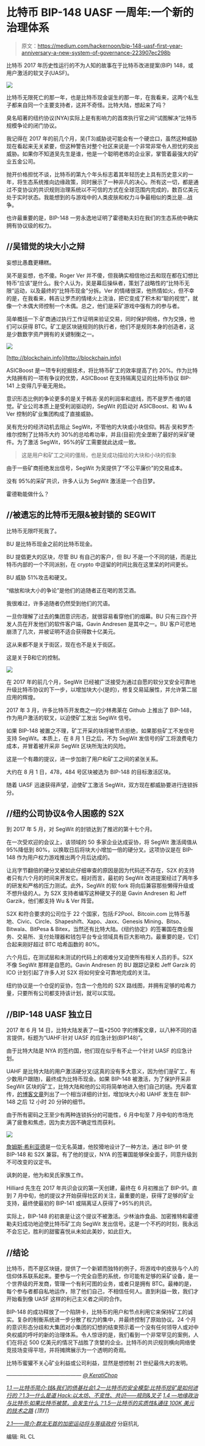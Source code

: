 # 比特币 BIP-148 UASF 一周年:一个新的治理体系

> 原文：<https://medium.com/hackernoon/bip-148-uasf-first-year-anniversary-a-new-system-of-governance-223907ec298b>

比特币 2017 年历史性运行的不为人知的故事在于比特币改进提案(BIP) 148，或用户激活的软叉子(UASF)。

![](img/335fae21a8960c7e1d85214859924959.png)

比特币无限死亡的那一年，也是比特币现金诞生的那一年，在我看来，这两个私生子都来自同一个主要支持者，这并不奇怪。比特大陆，想起来了吗？

臭名昭著的纽约协议(NYA)实际上是有影响力的首席执行官之间“试图解决”比特币规模争论的闭门协议。

我记得在 2017 年的前几个月，吴(T3)威胁说可能会有一个硬岔口，虽然这种威胁现在看起来无关紧要，但这种警告对整个社区来说是一个非常非常令人担忧的突出威胁。如果你不知道吴先生是谁，他是一个聪明老练的企业家，掌管着最强大的矿业五金公司。

抛开价格担忧不谈，比特币的第九个年头标志着其年轻历史上具有历史意义的一年，将生态系统推向边缘政策，同时展示了一种非凡的决心。所有这一切，都是通过不变协议的共识规则治理系统以不可信的方式在全球范围内完成的，数百亿美元处于实时状态。我能想到的与游戏中的人类皮肤和权力斗争最相似的类比是…战争。

也许最重要的是，BIP-148 一劳永逸地证明了霍德勒夫妇在我们的生态系统中确实拥有协议级的权力。

## //吴错觉的块大小之辩

妄想比愚蠢更糟糕。

吴不是妄想，也不傻。Roger Ver 并不傻，但我确实相信他过去和现在都在幻想比特币“应该”是什么。我个人认为，吴是幕后操纵者，策划了战略性的“比特币无限”运动，以及最终的“比特币现金”分拆。Ver 的情绪很深，他热情如火，但不幸的是，在我看来，韩吉让罗杰的情绪火上浇油，把它变成了积木和“聪的视觉”，就像一个木偶大师控制一个木偶。总之，他们是采矿游戏中强有力的参与者。

简单概括一下:矿商通过执行工作证明来验证交易，同时保护网络，作为交换，他们可以获得 BTC。矿工是区块链规则的执行者，他们不是规则本身的创造者，这是少数数字资产拥有的关键制衡之一。

![](img/7ae105547af450d459a7bc7f9f4a0cf9.png)

[http://blockchain.info](http://blockchain.info)

ASICBoost 是一项专利挖掘技术，将比特币矿工的效率提高了约 20%。作为比特大陆拥有的一项有争议的优势，ASICBoost 在支持隔离见证的比特币协议 BIP-141 上变得几乎毫无用处。

意识形态比例的争论更多的是关于韩吉·吴的利润率和底线，而不是罗杰·维的错觉。矿业公司本质上是受利润驱动的，SegWit 的启动对 ASICBoost、和 Wu & Ver 控制的矿业集团构成了直接威胁。

吴有充分的经济动机去阻止 SegWit，不管他的大块或小块信仰。韩吉·吴和罗杰·维尔控制了比特币大约 30%的总哈希功率，并且(目前)完全垄断了最好的采矿硬件。为了激活 SegWit，95%的矿工需要就此达成一致。

> 这是用户和矿工之间的僵局，也是吴成功描绘的大块和小块的假象

由于一些矿商拒绝发出信号，SegWit 为吴提供了“不公平廉价”的交易成本。

没有 95%的采矿共识，许多人认为 SegWit 激活是一个白日梦。

霍德勒能做什么？

## //被遗忘的比特币无限&被封锁的 SEGWIT

比特币无限吓死我了。

BU 是比特币现金之前的比特币现金。

BU 提倡更大的区块，尽管 BU 有自己的客户，但 BU 不是一个不同的链，而是比特币内部的一个不同派别，在 crypto 中逗留的时间比我在这里呆的时间更长。

BU 威胁 51%攻击和硬叉。

“缩放和块大小的争论”是他们的追随者正在喝的苦艾酒。

我很难过，许多追随者仍然受到他们的咒语。

一旦你理解了过去的集团意识形态，就很容易看穿他们的烟幕。BU 只有三四个开发人员在开发他们的软件客户端，Gavin Andresen 是其中之一。BU 客户可悲地崩溃了几次，并被证明不适合获得数十亿美元。

这从来都不是关于街区，现在也不是关于街区。

这是关于₿和它的控制。

![](img/a41db5be79977e18b6af3d0b3d8d7095.png)

在 2017 年的前几个月，SegWit 已经被广泛接受为通过自愿的软分叉安全可靠地升级比特币协议的下一步，以增加块大小(是的)，修复交易延展性，并允许第二层应用的辉煌。

2017 年 3 月，许多比特币开发商之一的少林弗莱在 Github 上推出了 BIP-148，作为用户激活的软叉，以迫使矿工发出 SegWit 信号。

如果 BIP-148 被置之不理，矿工开采的块将被节点拒绝，如果那些矿工不发信号支持 SegWit。本质上，在 8 月 1 日之后，不为 SegWit 发信号的矿工将浪费电力成本，并冒着被开采非 SegWit 区块所淘汰的风险。

这是一个有趣的提议，进一步加剧了用户和矿工之间的紧张关系。

大约在 8 月 1 日，478，484 号区块被选为 BIP-148 的目标激活区块。

随着 UASF 迅速获得声望，迫使矿工激活 SegWit，双方现在都威胁要进行连锁拆分。

## //纽约公司协议&令人困惑的 S2X

到 2017 年 5 月，对 SegWit 的封锁达到了推迟的第十七个月。

在一次受欢迎的会议上，该领域的 50 多家企业达成妥协，将 SegWit 激活阈值从 95%降低到 80%，以换取日后将块大小增加一倍的硬分叉。这项协议是在 BIP-148 作为用户权力游戏推出两个月后达成的。

让兆字节翻倍的硬分叉被如此仔细审查的原因是因为代码还不存在，S2X 的支持者只有六个月的时间来开发它。相对而言，最初的 SegWit 改进提案经过了两年多的研发和严格的压力测试。此外，SegWit 的软 fork 将向后兼容那些懒得升级或不想升级的人。为 S2X 支持者编写这种硬叉子的是 Gavin Andresen 和 Jeff Garzik，他们都支持 Wu & Ver 阵营。

S2X 和符合要求的公司位于 22 个国家，包括:F2Pool、Bitcoin.com 比特币基地、Civic、Circle、Shapeshift、Xapo、Jaxx、Genesis Mining、Bitso、Bitwala、BitPesa & Bitex，当然还有比特大陆。《纽约协定》的签署国在商业服务、交易所、支付处理器和钱包平台专业领域具有巨大影响力。最重要的是，它们合起来刚好超过 BTC 哈希函数的 80%。

六个月后，在测试层和未测试的代码上的艰难分叉迫使所有相关人员的手。S2X 不像 SegWit 那样是自愿的。Gavin Andresen 的 BU 跟踪记录和 Jeff Garzik 的 ICO 计划引起了许多人对 S2X 将如何安全可靠地完成的关注。

纽约协议是一个仓促的妥协，包含一个危险的 S2X 路线图，并拥有足够的哈希力量，只要所有公司都支持该计划，就可以实现。

## //BIP-148 UASF 独立日

2017 年 6 月 14 日，比特大陆发表了一篇+2500 字的博客文章，以八种不同的语言提供，标题为“UAHF:针对 UASF 的应急计划(BIP148)”。

由于比特大陆是 NYA 的签约国，他们现在似乎有不止一个针对 UASF 的应急计划。

UAHF 是比特大陆的用户激活硬分叉(这真的没有多大意义，因为他们是矿工，有少数用户跟随)，最终成为比特币现金。如果 BIP-148 被激活，为了保护开采非 SegWit 区块的矿工，比特大陆和他的公司将简单地进入他们自己的链。充斥着宣传，[的博客文章](https://blog.bitmain.com/en/uahf-contingency-plan-uasf-bip148/)列出了一个相当详细的计划，增加块大小和 UAHF 发生在 BIP-148 之后 12 小时 20 分钟的细节。

由于所有密码之王至少有两种连锁拆分的可能性，6 月中旬至 7 月中旬的市场充满了疲惫和焦虑，因为卖方因不确定性而获利。

![](img/aa48a1cbd97351f68dd52811c67af330.png)

[詹姆斯·希利亚德](https://twitter.com/james_hilliard?lang=en)是一位无名英雄，他狡猾地设计了一种方法，通过 BIP-91 使 BIP-148 和 S2X 兼容。有了他的提议，NYA 的签署国能够保全面子，同意升级到不可改变的议定书。

讽刺的是，他为和吴氏家族工作。

Hilliard 先生在 2017 年共识会议的第一天创建，最终在 6 月初推出了 BIP-91。直到 7 月中旬，他的提议才开始获得社区的关注，最重要的是，获得了足够的矿业支持，最终使最初的 BIP-141 或隔离证人获得了+95%的共识。

实际上，BIP-148 的初衷是让这个提议不被激活。少林油炸食品、加密推特和霍德勒夫妇成功地迫使比特币矿工向 SegWit 发出信号。这是一个不朽的时刻，我永远不会忘记，胜利的甜蜜喜悦从未如此美妙，如此巨大。

## //结论

比特币，而不是区块链，提供了一个新颖而独特的例子，将游戏中的皮肤与个人的信仰体系联系起来。要参与一个完全自愿的系统，你可能有足够的采矿设备，是一个世界级的开发商，管理一个有利可图的业务，或者只是拥有 BTC。最棒的是，每个参与者都自私地运作，除了他们自己，不相信任何人。直到利益一致，我们才开始看到像 UASF 这样的利己主义者之间的合作。

BIP-148 的成功释放了一个陷阱卡，比特币的用户和节点利用它来保持矿工的诚实。复杂的制衡系统进一步分散了权力的集中，并最终控制了原始协议。24 个月的意识形态分歧和大集团对小集团的幻想的结束预示着一个没有任何领导人或对中央权威的呼吁的新的治理体系。令人惊讶的是，我们看到一个非常罕见的案例，人们在将近 500 亿美元的情况下战胜了贪婪的企业。比特币的共识规则横向网络使竞技场变得平坦，并将摊牌展示为一个透明的奇观。

比特币蜜獾不关心矿业利益或公司利益，显然是想控制 21 世纪最伟大的发明。

*——————————————* [*@ KeratiChop*](https://twitter.com/KeratiChop)

[*1.1 —比特币简介:钱&我们的债基社会*](/@KeratiChop/introduction-to-bitcoin-money-our-debt-based-society-2b74ec0f56c7)[](/@KeratiChop/a-new-asset-class-blockchain-technology-cryptocurrency-73abd75f8109)[*1.2—比特币的安全模型:比特币挖矿是如何进行的？*](/hackernoon/a-new-asset-class-blockchain-technology-cryptocurrency-73abd75f8109)[*1.3—什么是道 Hack:以太坊、不变性、共识——规则&叉子*](/social-club/down-the-rabbit-hole-ethereum-immutability-consensus-rule-forks-e9fa8faa9e07) [*1.4 —地缘政治与比特币:如果比特币被禁，会发生什么？*](/hackernoon/geopolitics-cryptoeconomics-2018-and-beyond-b91f4ea3a3c9)[*1.5—比特币的实质性&通往 100K 美元的技术之路*](https://hackernoon.com/bitcoins-substantive-technical-road-to-100k-2637b899ffc5) *(顶打)*

[*2.1——简介:群龙无首的加密运动将与等级政府*](https://hackernoon.com/introduction-leaderless-crypto-movement-will-rival-hierarchical-governments-1c93afec3066) 分庭抗礼

编辑:
RL
CL
